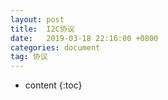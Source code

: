 ```yaml
---
layout: post
title:  I2C协议
date:   2019-03-18 22:16:00 +0800
categories: document
tag: 协议
---
```


* content
{:toc}
# 